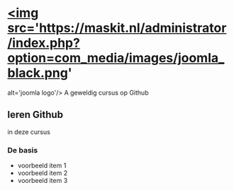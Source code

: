 # <a href='http://maskit.nl'><img src='https://maskit.nl/administrator/index.php?option=com_media/images/joomla_black.png'
   alt='joomla logo'/></a> A geweldig cursus op Github                               
## leren Github
  in deze cursus
  
  ### De basis
  - voorbeeld item 1
  - voorbeeld item 2
  - voorbeeld item 3
